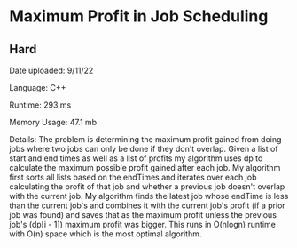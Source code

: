 
# Maximum Profit in Job Scheduling

## Hard

Date uploaded: 9/11/22

Language: C++

Runtime: 293 ms

Memory Usage: 47.1 mb

Details: The problem is determining the maximum profit gained from doing jobs where two jobs can only be done if they don't overlap. Given a list of start and end times as well as a list of profits my algorithm uses dp to calculate the maximum possible profit gained after each job. My algorithm first sorts all lists based on the endTimes and iterates over each job calculating the profit of that job and whether a previous job doesn't overlap with the current job. My algorithm finds the latest job whose endTime is less than the current job's and combines it with the current job's profit (if a prior job was found) and saves that as the maximum profit unless the previous job's (dp[i - 1]) maximum profit was bigger. This runs in O(nlogn) runtime with O(n) space which is the most optimal algorithm.
